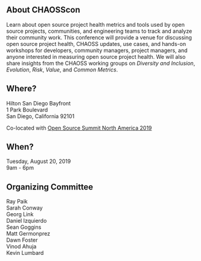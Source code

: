 ## About CHAOSScon

Learn about open source project health metrics and tools used by open source projects, communities, and engineering teams to track and analyze their community work. This conference will provide a venue for discussing open source project health, CHAOSS updates, use cases, and hands-on workshops for developers, community managers, project managers, and anyone interested in measuring open source project health. We will also share insights from the CHAOSS working groups on *Diversity and Inclusion*, *Evolution*, *Risk*, *Value*, and *Common Metrics*.

## Where?
Hilton San Diego Bayfront  
1 Park Boulevard  
San Diego, California 92101  

Co-located with [Open Source Summit North America 2019](https://events.linuxfoundation.org/events/open-source-summit-north-america-2019/attend/about/)

## When?
Tuesday, August 20, 2019  
9am - 6pm  

## Organizing Committee
Ray Paik  
Sarah Conway  
Georg Link  
Daniel Izquierdo  
Sean Goggins  
Matt Germonprez  
Dawn Foster  
Vinod Ahuja  
Kevin Lumbard  
